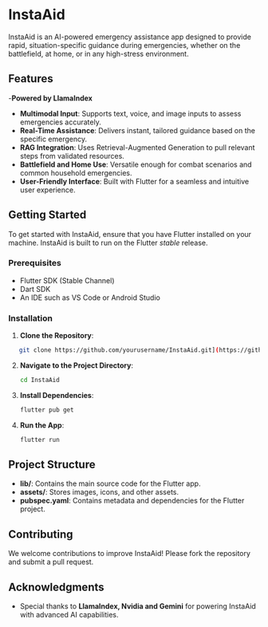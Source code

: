 


# InstaAid

InstaAid is an AI-powered emergency assistance app designed to provide rapid, situation-specific guidance during emergencies, whether on the battlefield, at home, or in any high-stress environment.

## Features
-**Powered by LlamaIndex**
- **Multimodal Input**: Supports text, voice, and image inputs to assess emergencies accurately.
- **Real-Time Assistance**: Delivers instant, tailored guidance based on the specific emergency.
- **RAG Integration**: Uses Retrieval-Augmented Generation to pull relevant steps from validated resources.
- **Battlefield and Home Use**: Versatile enough for combat scenarios and common household emergencies.
- **User-Friendly Interface**: Built with Flutter for a seamless and intuitive user experience.

## Getting Started

To get started with InstaAid, ensure that you have Flutter installed on your machine. InstaAid is built to run on the Flutter _stable_ release.

### Prerequisites

- Flutter SDK (Stable Channel)
- Dart SDK
- An IDE such as VS Code or Android Studio

### Installation

1. **Clone the Repository**:
```bash
   git clone https://github.com/yourusername/InstaAid.git](https://github.com/Luo-Innovation-Lab/InstaAid.git
   ```
2. **Navigate to the Project Directory**:
   ```bash
   cd InstaAid
   ```
3. **Install Dependencies**:
   ```bash
   flutter pub get
   ```
4. **Run the App**:
   ```bash
   flutter run
   ```

## Project Structure

- **lib/**: Contains the main source code for the Flutter app.
- **assets/**: Stores images, icons, and other assets.
- **pubspec.yaml**: Contains metadata and dependencies for the Flutter project.

## Contributing

We welcome contributions to improve InstaAid! Please fork the repository and submit a pull request.


## Acknowledgments

- Special thanks to **LlamaIndex, Nvidia and Gemini** for powering InstaAid with advanced AI capabilities.
